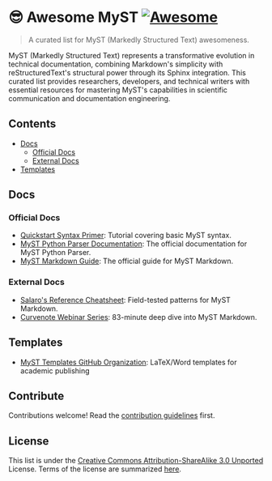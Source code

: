 # 😎 Awesome MyST [![Awesome](https://awesome.re/badge.svg)](https://awesome.re)

> A curated list for MyST (Markedly Structured Text) awesomeness.

MyST (Markedly Structured Text) represents a transformative evolution in technical documentation, combining Markdown's simplicity with reStructuredText's structural power through its Sphinx integration. This curated list provides researchers, developers, and technical writers with essential resources for mastering MyST's capabilities in scientific communication and documentation engineering.

## Contents

- [Docs](#docs)
  - [Official Docs](#official-docs)
  - [External Docs](#external-docs)
- [Templates](#templates)

## Docs

### Official Docs

- [Quickstart Syntax Primer](https://mystmd.org/guide/quickstart-myst-markdown): Tutorial covering basic MyST syntax.
- [MyST Python Parser Documentation](https://myst-parser.readthedocs.io/): The official documentation for MyST Python Parser.
- [MyST Markdown Guide](https://mystmd.org/guide): The official guide for MyST Markdown.

### External Docs

- [Salaro's Reference Cheatsheet](https://jdsalaro.com/cheatsheet/sphinx-myst-markdown/): Field-tested patterns for MyST Markdown.
- [Curvenote Webinar Series](https://www.youtube.com/watch?v=1lQVw8719Nk): 83-minute deep dive into MyST Markdown.

## Templates

- [MyST Templates GitHub Organization](https://github.com/myst-templates/templates): LaTeX/Word templates for academic publishing

## Contribute

Contributions welcome! Read the [contribution guidelines](contributing.md) first.

## License

This list is under the [Creative Commons Attribution-ShareAlike 3.0 Unported](https://github.com/awesome-selfhosted/awesome-selfhosted/blob/master/LICENSE) License.
Terms of the license are summarized [here](https://creativecommons.org/licenses/by-sa/3.0/).  
